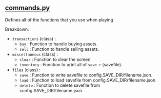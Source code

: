 [commands.py](../../../main/logic/commands.py)
-
Defines all of the functions that you use when playing

Breakdown: <br>
 - `transactions` (class) :
    - `buy` : Function to handle buying assets.
    - `sell` : Function to handle selling assets.
 - `miscellaneous` (class) :
    - `clear` : Function to clear the screen.
    - `inventory` : Function to print all of `save_r` (savefile).
 - `files` (class) :
    - `save` : Function to write savefile to config.SAVE_DIR/filename.json.
    - `load` : Function to load savefile from config.SAVE_DIR/filename.json.
    - `delete` : Function to delete savefile from config.SAVE_DIR/filename.json